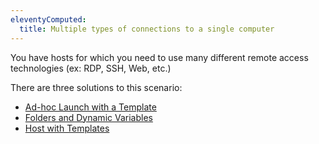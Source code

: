 ```yaml
---
eleventyComputed:
  title: Multiple types of connections to a single computer
---
```

You have hosts for which you need to use many different remote access technologies (ex: RDP, SSH, Web, etc.)

There are three solutions to this scenario:

* [Ad-hoc Launch with a Template](/kb/remote-desktop-manager/how-to-articles/adhoc-launch-with-template/)  
* [Folders and Dynamic Variables](/kb/remote-desktop-manager/how-to-articles/multiple-types-connections/folders-dynamic-variables/)  
* [Host with Templates](/kb/remote-desktop-manager/how-to-articles/multiple-types-connections/host-with-templates/)
